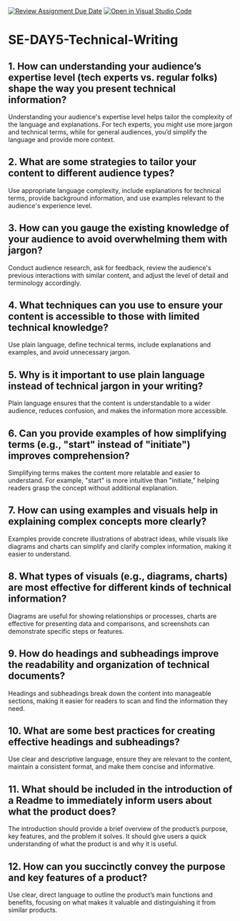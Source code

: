 [![Review Assignment Due Date](https://classroom.github.com/assets/deadline-readme-button-22041afd0340ce965d47ae6ef1cefeee28c7c493a6346c4f15d667ab976d596c.svg)](https://classroom.github.com/a/zsAR-pyY)
[![Open in Visual Studio Code](https://classroom.github.com/assets/open-in-vscode-2e0aaae1b6195c2367325f4f02e2d04e9abb55f0b24a779b69b11b9e10269abc.svg)](https://classroom.github.com/online_ide?assignment_repo_id=15666148&assignment_repo_type=AssignmentRepo)
# SE-DAY5-Technical-Writing
## 1. How can understanding your audience’s expertise level (tech experts vs. regular folks) shape the way you present technical information?
Understanding your audience's expertise level helps tailor the complexity of the language and explanations. For tech experts, you might use more jargon and technical terms, while for general audiences, you’d simplify the language and provide more context.

## 2. What are some strategies to tailor your content to different audience types?
Use appropriate language complexity, include explanations for technical terms, provide background information, and use examples relevant to the audience's experience level.
## 3. How can you gauge the existing knowledge of your audience to avoid overwhelming them with jargon?
Conduct audience research, ask for feedback, review the audience's previous interactions with similar content, and adjust the level of detail and terminology accordingly.
## 4. What techniques can you use to ensure your content is accessible to those with limited technical knowledge?
Use plain language, define technical terms, include explanations and examples, and avoid unnecessary jargon.
## 5. Why is it important to use plain language instead of technical jargon in your writing?
Plain language ensures that the content is understandable to a wider audience, reduces confusion, and makes the information more accessible.
## 6. Can you provide examples of how simplifying terms (e.g., "start" instead of "initiate") improves comprehension?
Simplifying terms makes the content more relatable and easier to understand. For example, "start" is more intuitive than "initiate," helping readers grasp the concept without additional explanation.

## 7. How can using examples and visuals help in explaining complex concepts more clearly?
Examples provide concrete illustrations of abstract ideas, while visuals like diagrams and charts can simplify and clarify complex information, making it easier to understand.

## 8. What types of visuals (e.g., diagrams, charts) are most effective for different kinds of technical information?
Diagrams are useful for showing relationships or processes, charts are effective for presenting data and comparisons, and screenshots can demonstrate specific steps or features.
## 9. How do headings and subheadings improve the readability and organization of technical documents?
Headings and subheadings break down the content into manageable sections, making it easier for readers to scan and find the information they need.

## 10. What are some best practices for creating effective headings and subheadings?
Use clear and descriptive language, ensure they are relevant to the content, maintain a consistent format, and make them concise and informative.
## 11. What should be included in the introduction of a Readme to immediately inform users about what the product does?
The introduction should provide a brief overview of the product’s purpose, key features, and the problem it solves. It should give users a quick understanding of what the product is and why it is useful.

## 12. How can you succinctly convey the purpose and key features of a product?
Use clear, direct language to outline the product’s main functions and benefits, focusing on what makes it valuable and distinguishing it from similar products.
